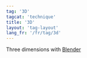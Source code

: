 ```yaml
---
tag: '3D'
tagcat: 'technique'
title: '3D'
layout: 'tag-layout'
lang_fr: '/fr/tag/3d'
---
```


Three dimensions with [Blender](http://www.blender.org/)
